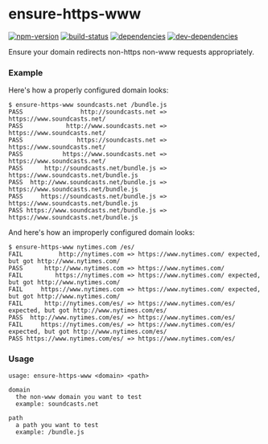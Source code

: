# ensure-https-www

[![npm-version][npm-version-badge]][npm-version-href]
[![build-status][build-status-badge]][build-status-href]
[![dependencies][dependencies-badge]][dependencies-href]
[![dev-dependencies][dev-dependencies-badge]][dev-dependencies-href]


Ensure your domain redirects non-https non-www requests appropriately.


### Example

Here's how a properly configured domain looks:

```text
$ ensure-https-www soundcasts.net /bundle.js
PASS                http://soundcasts.net => https://www.soundcasts.net/
PASS            http://www.soundcasts.net => https://www.soundcasts.net/
PASS               https://soundcasts.net => https://www.soundcasts.net/
PASS           https://www.soundcasts.net => https://www.soundcasts.net/
PASS      http://soundcasts.net/bundle.js => https://www.soundcasts.net/bundle.js
PASS  http://www.soundcasts.net/bundle.js => https://www.soundcasts.net/bundle.js
PASS     https://soundcasts.net/bundle.js => https://www.soundcasts.net/bundle.js
PASS https://www.soundcasts.net/bundle.js => https://www.soundcasts.net/bundle.js
```

And here's how an improperly configured domain looks:

```text
$ ensure-https-www nytimes.com /es/
FAIL          http://nytimes.com => https://www.nytimes.com/ expected, but got http://www.nytimes.com/
PASS      http://www.nytimes.com => https://www.nytimes.com/
FAIL         https://nytimes.com => https://www.nytimes.com/ expected, but got http://www.nytimes.com/
FAIL     https://www.nytimes.com => https://www.nytimes.com/ expected, but got http://www.nytimes.com/
FAIL      http://nytimes.com/es/ => https://www.nytimes.com/es/ expected, but got http://www.nytimes.com/es/
PASS  http://www.nytimes.com/es/ => https://www.nytimes.com/es/
FAIL     https://nytimes.com/es/ => https://www.nytimes.com/es/ expected, but got http://www.nytimes.com/es/
PASS https://www.nytimes.com/es/ => https://www.nytimes.com/es/
```


### Usage

```usage
usage: ensure-https-www <domain> <path>

domain
  the non-www domain you want to test
  example: soundcasts.net

path
  a path you want to test
  example: /bundle.js
```


[npm-version-badge]: https://img.shields.io/npm/v/ensure-https-www.svg?style=flat-square
[npm-version-href]: https://www.npmjs.com/package/ensure-https-www

[build-status-badge]: https://img.shields.io/travis/scott113341/ensure-https-www/master.svg?style=flat-square
[build-status-href]: https://travis-ci.org/scott113341/ensure-https-www/branches

[dependencies-badge]: https://img.shields.io/david/scott113341/ensure-https-www/master.svg?style=flat-square
[dependencies-href]: https://david-dm.org/scott113341/ensure-https-www/master#info=dependencies

[dev-dependencies-badge]: https://img.shields.io/david/dev/scott113341/ensure-https-www/master.svg?style=flat-square
[dev-dependencies-href]: https://david-dm.org/scott113341/ensure-https-www/master#info=devDependencies

